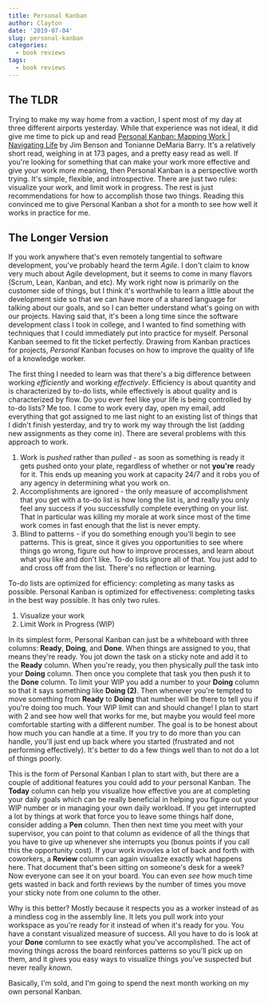 ```yaml
---
title: Personal Kanban
author: Clayton
date: '2019-07-04'
slug: personal-kanban
categories:
  - book reviews
tags:
  - book reviews
---
```


## The TLDR
Trying to make my way home from a vaction, I spent most of my day at three different airports yesterday. While that experience was not ideal, it did give me time to pick up and read [Personal Kanban: Mapping Work | Navigating Life](http://personalkanban.com/pk/book/) by Jim Benson and Tonianne DeMaria Barry. It's a relatively short read, weighing in at 173 pages, and a pretty easy read as well. If you're looking for something that can make your work more effective and give your work more meaning, then Personal Kanban is a perspective worth trying. It's simple, flexible, and introspective. There are just two rules: visualize your work, and limit work in progress. The rest is just recommendations for how to accomplish those two things. Reading this convinced me to give Personal Kanban a shot for a month to see how well it works in practice for me.  

## The Longer Version
If you work anywhere that's even remotely tangential to software development, you've probably heard the term *Agile*. I don't claim to know very much about Agile development, but it seems to come in many flavors (Scrum, Lean, Kanban, and etc). My work right now is primarily on the customer side of things, but I think it's worthwhile to learn a little about the development side so that we can have more of a shared language for talking about our goals, and so I can better understand what's going on with our projects. Having said that, it's been a long time since the software development class I took in college, and I wanted to find something with techniques that I could immediately put into practice for myself. Personal Kanban seemed to fit the ticket perfectly. Drawing from Kanban practices for projects, *Personal* Kanban focuses on how to improve the quality of life of a knowledge worker. 

The first thing I needed to learn was that there's a big difference between working *efficiently* and working *effectively*. Efficiency is about quantity and is characterized by to-do lists, while effectively is about quality and is characterized by flow. Do you ever feel like your life is being controlled by to-do lists? Me too. I come to work every day, open my email, add everything that got assigned to me last night to an existing list of things that I didn't finish yesterday, and try to work my way through the list (adding new assignments as they come in). There are several problems with this approach to work. 

1. Work is *pushed* rather than *pulled* - as soon as something is ready it gets pushed onto your plate, regardless of whether or not **you're** ready for it. This ends up meaning you work at capacity 24/7 and it robs you of any agency in determining what you work on. 
2. Accomplishments are ignored - the only measure of accomplishment that you get with a to-do list is how long the list is, and really you only feel any success if you successfully complete everything on your list. That in particular was killing my morale at work since most of the time work comes in fast enough that the list is never empty. 
3. Blind to patterns - if you do something enough you'll begin to see patterns. This is great, since it gives you opportunities to see where things go wrong, figure out how to improve processes, and learn about what you like and don't like. To-do lists ignore all of that. You just add to and cross off from the list. There's no reflection or learning. 

To-do lists are optimized for efficiency: completing as many tasks as possible. Personal Kanban is optimized for effectiveness: completing tasks in the best way possible. It has only two rules. 

1. Visualize your work
2. Limit Work in Progress (WIP)

In its simplest form, Personal Kanban can just be a whiteboard with three columns: **Ready**, **Doing**, and **Done**. When things are assigned to you, that means they're ready. You jot down the task on a sticky note and add it to the **Ready** column. When you're ready, you then physically *pull* the task into your **Doing** column. Then once you complete that task you then push it to the **Done** column. To limit your WIP you add a number to your **Doing** column so that it says something like **Doing (2)**. Then whenever you're tempted to move something from **Ready** to **Doing** that number will be there to tell you if you're doing too much. Your WIP limit can and should change! I plan to start with 2 and see how well that works for me, but maybe you would feel more comfortable starting with a different number. The goal is to be honest about how much you can handle at a time. If you try to do more than you can handle, you'll just end up back where you started (frustrated and not performing effectively). It's better to do a few things well than to not do a lot of things poorly. 

This is the form of Personal Kanban I plan to start with, but there are a couple of additional features you could add to *your* personal Kanban. The **Today** column can help you visualize how effective you are at completing your daily goals which can be really beneficial in helping you figure out your WIP number or in managing your own daily workload. If you get interrupted a lot by things at work that force you to leave some things half done, consider adding a **Pen** column. Then then next time you meet with your supervisor, you can point to that column as evidence of all the things that you have to give up whenever she interrupts you (bonus points if you call this the opportunity cost). If your work invovles a lot of back and forth with coworkers, a **Review** column can again visualize exactly what happens here. That document that's been sitting on someone's desk for a week? Now everyone can see it on your board. You can even *see* how much time gets wasted in back and forth reviews by the number of times you move your sticky note from one column to the other.  

Why is this better? Mostly because it respects you as a worker instead of as a mindless cog in the assembly line. It lets you pull work into your workspace as you're ready for it instead of when it's ready for you. You have a constant visualized measure of success. All you have to do is look at your **Done** comlumn to see exactly what you've accomplished. The act of moving things across the board reinforces patterns so you'll pick up on them, and it gives you easy ways to visualize things you've suspected but never really *known*.

Basically, I'm sold, and I'm going to spend the next month working on my own personal Kanban. 